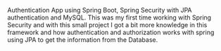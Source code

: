 Authentication App using Spring Boot, Spring Security with JPA authentication and MySQL.
This was my first time working with Spring Security and with this small project I got a bit more knowledge in this framework and how authentication and authorization works with spring using JPA to get the information from the Database.
